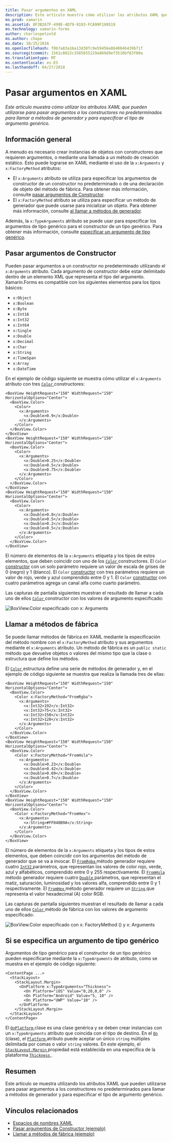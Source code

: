 ```yaml
---
title: Pasar argumentos en XAML
description: Este artículo muestra cómo utilizar los atributos XAML que pueden utilizarse para pasar argumentos a los constructores no predeterminados para llamar a métodos de generador y para especificar el tipo de argumento genérico.
ms.prod: xamarin
ms.assetid: 8F3B267F-499E-4D79-9193-FCA99F199519
ms.technology: xamarin-forms
author: charlespetzold
ms.author: chape
ms.date: 10/25/2016
ms.openlocfilehash: f0b7a83a16a13d38fc9e59456e864084b439b71f
ms.sourcegitcommit: 1561c8022c3585655229a869d9ef3510bf83f00a
ms.translationtype: MT
ms.contentlocale: es-ES
ms.lasthandoff: 04/27/2018
---
```

# <a name="passing-arguments-in-xaml"></a>Pasar argumentos en XAML

_Este artículo muestra cómo utilizar los atributos XAML que pueden utilizarse para pasar argumentos a los constructores no predeterminados para llamar a métodos de generador y para especificar el tipo de argumento genérico._

## <a name="overview"></a>Información general

A menudo es necesario crear instancias de objetos con constructores que requieren argumentos, o mediante una llamada a un método de creación estático. Esto puede lograrse en XAML mediante el uso de la `x:Arguments` y `x:FactoryMethod` atributos:

- El `x:Arguments` atributo se utiliza para especificar los argumentos de constructor de un constructor no predeterminado o de una declaración de objeto del método de fábrica. Para obtener más información, consulte [pasar argumentos de Constructor](#constructor_arguments).
- El `x:FactoryMethod` atributo se utiliza para especificar un método de generador que puede usarse para inicializar un objeto. Para obtener más información, consulte [al llamar a métodos de generador](#factory_methods).

Además, la `x:TypeArguments` atributo se puede usar para especificar los argumentos de tipo genérico para el constructor de un tipo genérico. Para obtener más información, consulte [especificar un argumento de tipo genérico](#generic_type_arguments).

<a name="constructor_arguments" />

## <a name="passing-constructor-arguments"></a>Pasar argumentos de Constructor

Pueden pasar argumentos a un constructor no predeterminado utilizando el `x:Arguments` atributo. Cada argumento de constructor debe estar delimitado dentro de un elemento XML que representa el tipo del argumento. Xamarin.Forms es compatible con los siguientes elementos para los tipos básicos:

- `x:Object`
- `x:Boolean`
- `x:Byte`
- `x:Int16`
- `x:Int32`
- `x:Int64`
- `x:Single`
- `x:Double`
- `x:Decimal`
- `x:Char`
- `x:String`
- `x:TimeSpan`
- `x:Array`
- `x:DateTime`

En el ejemplo de código siguiente se muestra cómo utilizar el `x:Arguments` atributo con tres [ `Color` ](https://developer.xamarin.com/api/type/Xamarin.Forms.Color/) constructores:

```xaml
<BoxView HeightRequest="150" WidthRequest="150" HorizontalOptions="Center">
  <BoxView.Color>
    <Color>
      <x:Arguments>
        <x:Double>0.9</x:Double>
      </x:Arguments>
    </Color>
  </BoxView.Color>
</BoxView>
<BoxView HeightRequest="150" WidthRequest="150" HorizontalOptions="Center">
  <BoxView.Color>
    <Color>
      <x:Arguments>
        <x:Double>0.25</x:Double>
        <x:Double>0.5</x:Double>
        <x:Double>0.75</x:Double>
      </x:Arguments>
    </Color>
  </BoxView.Color>
</BoxView>
<BoxView HeightRequest="150" WidthRequest="150" HorizontalOptions="Center">
  <BoxView.Color>
    <Color>
      <x:Arguments>
        <x:Double>0.8</x:Double>
        <x:Double>0.5</x:Double>
        <x:Double>0.2</x:Double>
        <x:Double>0.5</x:Double>
      </x:Arguments>
    </Color>
  </BoxView.Color>
</BoxView>
```

El número de elementos de la `x:Arguments` etiqueta y los tipos de estos elementos, que deben coincidir con uno de los [ `Color` ](https://developer.xamarin.com/api/type/Xamarin.Forms.Color/) constructores. El `Color` [constructor](https://developer.xamarin.com/api/constructor/Xamarin.Forms.Color.Color/p/System.Double/) con un solo parámetro requiere un valor de escala de grises de 0 (negro) y 1 (blanco). El `Color` [constructor](https://developer.xamarin.com/api/constructor/Xamarin.Forms.Color.Color/p/System.Double/System.Double/System.Double/) con tres parámetros requiere un valor de rojo, verde y azul comprendido entre 0 y 1. El `Color` [constructor](https://developer.xamarin.com/api/constructor/Xamarin.Forms.Color.Color/p/System.Double/System.Double/System.Double/System.Double/) con cuatro parámetros agrega un canal alfa como cuarto parámetro.

Las capturas de pantalla siguientes muestran el resultado de llamar a cada uno de ellos [ `Color` ](https://developer.xamarin.com/api/type/Xamarin.Forms.Color/) constructor con los valores de argumento especificado:

![](passing-arguments-images/passing-arguments.png "BoxView.Color especificado con x: Arguments")

<a name="factory_methods" />

## <a name="calling-factory-methods"></a>Llamar a métodos de fábrica

Se puede llamar métodos de fábrica en XAML mediante la especificación del método nombre con el `x:FactoryMethod` atributo y sus argumentos mediante el `x:Arguments` atributo. Un método de fábrica es un `public static` método que devuelve objetos o valores del mismo tipo que la clase o estructura que define los métodos.

El [ `Color` ](https://developer.xamarin.com/api/type/Xamarin.Forms.Color/) estructura define una serie de métodos de generador y, en el ejemplo de código siguiente se muestra que realiza la llamada tres de ellas:

```xaml
<BoxView HeightRequest="150" WidthRequest="150" HorizontalOptions="Center">
  <BoxView.Color>
    <Color x:FactoryMethod="FromRgba">
      <x:Arguments>
        <x:Int32>192</x:Int32>
        <x:Int32>75</x:Int32>
        <x:Int32>150</x:Int32>                      
        <x:Int32>128</x:Int32>
      </x:Arguments>
    </Color>
  </BoxView.Color>
</BoxView>
<BoxView HeightRequest="150" WidthRequest="150" HorizontalOptions="Center">
  <BoxView.Color>
    <Color x:FactoryMethod="FromHsla">
      <x:Arguments>
        <x:Double>0.23</x:Double>
        <x:Double>0.42</x:Double>
        <x:Double>0.69</x:Double>
        <x:Double>0.7</x:Double>
      </x:Arguments>
    </Color>
  </BoxView.Color>
</BoxView>
<BoxView HeightRequest="150" WidthRequest="150" HorizontalOptions="Center">
  <BoxView.Color>
    <Color x:FactoryMethod="FromHex">
      <x:Arguments>
        <x:String>#FF048B9A</x:String>
      </x:Arguments>
    </Color>
  </BoxView.Color>
</BoxView>
```

El número de elementos de la `x:Arguments` etiqueta y los tipos de estos elementos, que deben coincidir con los argumentos del método de generador que se va a invocar. El [ `FromRgba` ](https://developer.xamarin.com/api/member/Xamarin.Forms.Color.FromRgba/p/System.Int32/System.Int32/System.Int32/System.Int32/) método generador requiere cuatro [ `Int32` ](https://docs.microsoft.com/dotnet/api/system.int32) parámetros, que representan los valores de color rojo, verde, azul y alfabéticos, comprendido entre 0 y 255 respectivamente. El [ `FromHsla` ](https://developer.xamarin.com/api/member/Xamarin.Forms.Color.FromHsla/p/System.Double/System.Double/System.Double/System.Double/) método generador requiere cuatro [ `Double` ](https://docs.microsoft.com/dotnet/api/system.double) parámetros, que representan el matiz, saturación, luminosidad y los valores alfa, comprendido entre 0 y 1 respectivamente. El [ `FromHex` ](https://developer.xamarin.com/api/member/Xamarin.Forms.Color.FromHex/p/System.String/) método generador requiere un [ `String` ](https://docs.microsoft.com/dotnet/api/system.string) que representa el valor hexadecimal (A) color RGB.

Las capturas de pantalla siguientes muestran el resultado de llamar a cada uno de ellos [ `Color` ](https://developer.xamarin.com/api/type/Xamarin.Forms.Color/) método de fábrica con los valores de argumento especificado:

![](passing-arguments-images/factory-methods.png "BoxView.Color especificado con x: FactoryMethod () y x: Arguments")

<a name="generic_type_arguments" />

## <a name="specifying-a-generic-type-argument"></a>Si se especifica un argumento de tipo genérico

Argumentos de tipo genérico para el constructor de un tipo genérico pueden especificarse mediante la `x:TypeArguments` de atributo, como se muestra en el ejemplo de código siguiente:

```xaml
<ContentPage ...>
  <StackLayout>
    <StackLayout.Margin>
      <OnPlatform x:TypeArguments="Thickness">
        <On Platform="iOS" Value="0,20,0,0" />
        <On Platform="Android" Value="5, 10" />
        <On Platform="UWP" Value="10" />
      </OnPlatform>
    </StackLayout.Margin>
  </StackLayout>
</ContentPage>
```

El [ `OnPlatform` ](https://developer.xamarin.com/api/type/Xamarin.Forms.OnPlatform%3CT%3E/) clase es una clase genérica y se deben crear instancias con un `x:TypeArguments` atributo que coincida con el tipo de destino. En el [ `On` ](https://developer.xamarin.com/api/type/Xamarin.Forms.On/) (clase), el [ `Platform` ](https://developer.xamarin.com/api/property/Xamarin.Forms.On.Platform/) atributo puede aceptar un único `string` múltiples delimitada por comas o valor `string` valores. En este ejemplo, el [ `StackLayout.Margin` ](https://developer.xamarin.com/api/property/Xamarin.Forms.View.Margin/) propiedad está establecida en una específica de la plataforma [ `Thickness` ](https://developer.xamarin.com/api/type/Xamarin.Forms.Thickness/).

## <a name="summary"></a>Resumen

Este artículo se muestra utilizando los atributos XAML que pueden utilizarse para pasar argumentos a los constructores no predeterminados para llamar a métodos de generador y para especificar el tipo de argumento genérico.


## <a name="related-links"></a>Vínculos relacionados

- [Espacios de nombres XAML](~/xamarin-forms/xaml/namespaces.md)
- [Pasar argumentos de Constructor (ejemplo)](https://developer.xamarin.com/samples/xamarin-forms/xaml/passingconstructorarguments/)
- [Llamar a métodos de fábrica (ejemplo)](https://developer.xamarin.com/samples/xamarin-forms/xaml/callingfactorymethods/)
